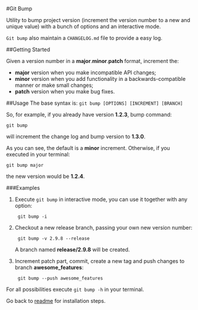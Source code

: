 #Git Bump

Utility to bump project version (increment the version number to a new and unique value) with a bunch of options and an interactive mode.

`Git bump` also maintain a `CHANGELOG.md` file to provide a easy log.  

##Getting Started

Given a version number in a __major__.__minor__.__patch__ format, increment the:

* __major__ version when you make incompatible API changes;
* __minor__ version when you add functionality in a backwards-compatible manner or make small changes;
* __patch__ version when you make bug fixes.

##Usage
The base syntax is:
`git bump [OPTIONS] [INCREMENT] [BRANCH]`


So, for example, if you already have version __1.2.3__, bump command:
```
git bump
```
will increment the change log and bump version to __1.3.0__.

As you can see, the default is a __minor__ increment. Otherwise, if you executed in your terminal:
```
git bump major
```
the new version would be __1.2.4__.

###Examples
1. Execute `git bump` in interactive mode, you can use it together with any option:
   ```
    git bump -i
   ```
2. Checkout a new release branch, passing your own new version number:
   ```
    git bump -v 2.9.8 --release
   ```
   A branch named __release/2.9.8__ will be created.

3. Increment patch part, commit, create a new tag and push changes to branch __awesome_features__:
   ```
    git bump --push awesome_features
   ```

For all possibilities execute `git bump -h` in your terminal.   

Go back to [readme](../README.md) for installation steps.
